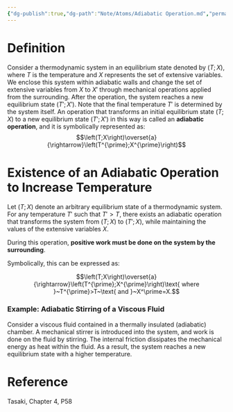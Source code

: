 ```yaml
---
{"dg-publish":true,"dg-path":"Note/Atoms/Adiabatic Operation.md","permalink":"/note/atoms/adiabatic-operation/","tags":["type/article","topic/thermodynamics"],"created":"2024-12-16T22:43:26.793+01:00","updated":"2024-12-17T23:22:09.737+01:00"}
---
```


# Definition

Consider a thermodynamic system in an equilibrium state denoted by $\left(T; X\right)$, where $T$ is the temperature and $X$ represents the set of extensive variables. We enclose this system within adiabatic walls and change the set of extensive variables from $X$ to $X'$ through mechanical operations applied from the surrounding. After the operation, the system reaches a new equilibrium state $\left(T'; X'\right)$. Note that the final temperature $T'$ is determined by the system itself. An operation that transforms an initial equilibrium state $\left(T; X\right)$ to a new equilibrium state $\left(T'; X'\right)$ in this way is called an **adiabatic operation**, and it is symbolically represented as:
$$\left(T;X\right)\overset{a}{\rightarrow}\left(T^{\prime};X^{\prime}\right)$$

# Existence of an Adiabatic Operation to Increase Temperature

Let $\left(T; X\right)$ denote an arbitrary equilibrium state of a thermodynamic system. For any temperature $T'$ such that $T' > T$, there exists an adiabatic operation that transforms the system from $\left(T; X\right)$ to $\left(T'; X\right)$, while maintaining the values of the extensive variables $X$.

During this operation, **positive work must be done on the system by the surrounding**.

Symbolically, this can be expressed as:

$$\left(T;X\right)\overset{a}{\rightarrow}\left(T^{\prime};X^{\prime}\right)\text{ where }~T^{\prime}>T~\text{ and }~X^\prime=X.$$

### Example: Adiabatic Stirring of a Viscous Fluid
Consider a viscous fluid contained in a thermally insulated (adiabatic) chamber. A mechanical stirrer is introduced into the system, and work is done on the fluid by stirring. The internal friction dissipates the mechanical energy as heat within the fluid. As a result, the system reaches a new equilibrium state with a higher temperature.


# Reference

Tasaki, Chapter 4, P58
